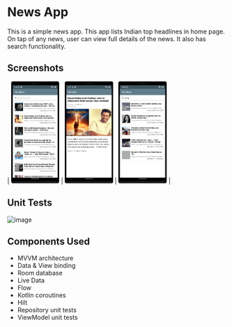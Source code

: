 # News App
This is a simple news app. This app lists Indian top headlines in home page.
On tap of any news, user can view full details of the news.
It also has search functionality.

## Screenshots
| <img src="https://github.com/mohitrajput987/media-repository/blob/master/kotlin/news-list-1.png" width="22%" alt="news list"> |
<img src="https://github.com/mohitrajput987/media-repository/blob/master/kotlin/new-details-2.png" width="22%" alt="news details"> |
<img src="https://github.com/mohitrajput987/media-repository/blob/master/kotlin/news-search-3.png" width="22%" alt="news search"> |



## Unit Tests
<img width="1159" alt="image" src="https://user-images.githubusercontent.com/5130090/193468179-0e9ec443-72b5-404b-8cb0-dc2880a362d9.png">


## Components Used
- MVVM architecture
- Data & View binding
- Room database
- Live Data
- Flow
- Kotlin coroutines
- Hilt
- Repository unit tests
- ViewModel unit tests
